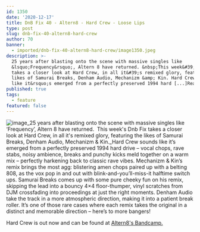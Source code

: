 ```yaml
---
id: 1350
date: '2020-12-17'
title: DnB Fix 40 - Altern8 - Hard Crew - Loose Lips
type: post
slug: dnb-fix-40-altern8-hard-crew
author: 70
banner:
  - imported/dnb-fix-40-altern8-hard-crew/image1350.jpeg
description: >-
  25 years after blasting onto the scene with massive singles like
  &lsquo;Frequency&rsquo;, Altern 8 have returned. &nbsp;This week&#39;s Dnb Fix
  takes a closer look at Hard Crew, in all it&#39;s remixed glory, featuring the
  likes of Samurai Breaks, Denham Audio, Mechanizm &amp; Kin. Hard Crew sounds
  like it&rsquo;s emerged from a perfectly preserved 1994 hard [...]Read More...
published: true
tags:
  - feature
featured: false
---
```

![image](../imported/dnb-fix-40-altern8-hard-crew/image1350.jpeg)_25 years after blasting onto the scene with massive singles like ‘Frequency’, Altern 8 have returned.  This week's Dnb Fix takes a closer look at Hard Crew, in all it's remixed glory, featuring the likes of Samurai Breaks, Denham Audio, Mechanizm & Kin._Hard Crew sounds like it’s emerged from a perfectly preserved 1994 hard drive – vocal chops, rave stabs, noisy ambience, breaks and punchy kicks meld together on a warm mix – perfectly harkening back to classic rave vibes. Mechanizm & Kin’s remix brings the most agg: blistering amen chops paired up with a belting 808, as the vox pop in and out with blink-and-you’ll-miss-it halftime switch ups. Samurai Breaks comes up with some pure cheeky fun on his remix, skipping the lead into a bouncy 4×4 floor-thumper, vinyl scratches from DJM crossfading into proceedings at just the right moments. Denham Audio take the track in a more atmospheric direction, making it into a patient break roller. It’s one of those rare cases where each remix takes the original in a distinct and memorable direction – here’s to more bangers!

Hard Crew is out now and can be found at [Altern8's Bandcamp.](https://altern8official.bandcamp.com/album/hard-crew)